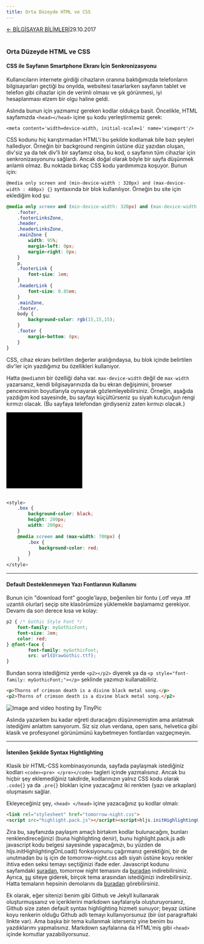 ```yaml
---
title: Orta Düzeyde HTML ve CSS
---
```

<a href="../CSmain.html">&#8592; BİLGİSAYAR BİLİMLERİ</a><p2>29.10.2017</p2><br><br>
<html><head>
	<link rel="stylesheet" type="text/css" href="../markdownStyle.css">
	<link rel="icon" href="../coloricon.png">
	<link rel="stylesheet" href="../tomorrow-night.css">
	<script src="../highlight.pack.js"></script><script>hljs.initHighlightingOnLoad();</script>
	<style>
			.box {
				background-color: black;
				height: 200px;
				width: 200px;
			}
			@media screen and (max-width: 500px) {
				.box {
					background-color: red;
				}
			}
	</style>
</head></html>

### Orta Düzeyde HTML ve CSS 

#### CSS ile Sayfanın Smartphone Ekranı İçin Senkronizasyonu

Kullanıcıların internete girdiği cihazların oranına baktığımızda telefonların bilgisayarları geçtiği bu onyılda, websitesi tasarlarken sayfanın tablet ve telefon gibi cihazlar için de verimli olması ve şık görünmesi, iyi hesaplanması elzem bir olgu haline geldi.

Aslında bunun için yazmamız gereken kodlar oldukça basit. Öncelikle, HTML sayfamızda `<head></head>` içine şu kodu yerleştirmemiz gerek: 

`<meta content='width=device-width, initial-scale=1' name='viewport'/>`

CSS kodunu hiç karıştırmadan HTML'i bu şekilde kodlamak bile bazı şeyleri hallediyor. Örneğin bir background renginin üstüne düz yazıdan oluşan, div'siz ya da tek div'li bir sayfamız olsa, bu kod, o sayfanın tüm cihazlar için senkronizasyonunu sağlardı. Ancak doğal olarak böyle bir sayfa düşünmek anlamlı olmaz. Bu noktada birkaç CSS kodu yardımımıza koşuyor. Bunun için:

`@media only screen and (min-device-width : 320px) and (max-device-width : 480px) {}` syntaxında bir blok kullanılıyor. Örneğin bu site için eklediğim kod şu:

```css
@media only screen and (min-device-width: 320px) and (max-device-width: 480px) { /* for phone screens */
	.footer,
	.footerLinksZone,
	.header,
	.headerLinksZone,
	.mainZone {
		width: 95%;
		margin-left: 0px;
		margin-right: 0px;
	}
	p,
	.footerLink {
		font-size: 1em;
	}
	.headerLink {
		font-size: 0.85em;
	} 
	.mainZone,
	.footer,
	body {
		background-color: rgb(15,15,15);
	}
	.footer {
		margin-bottom: 0px;
	}
}
```

CSS, cihaz ekranı belirtilen değerler aralığındaysa, bu blok içinde belirtilen div'ler için yazdığımız bu özellikleri kullanıyor. 

Hatta `@media`nın bir özelliği daha var. `max-device-width` değil de `max-width` yazarsanız, kendi bilgisayarınızda da bu ekran değişimini, browser penceresinin boyutlarıyla oynayarak gözlemleyebilirsiniz. Örneğin, aşağıda yazdığım kod sayesinde, bu sayfayı küçültürseniz şu siyah kutucuğun rengi kırmızı olacak. (Bu sayfaya telefondan girdiyseniz zaten kırmızı olacak.)

<div class="box">
</div><br>

```css
<style>
	.box {
		background-color: black;
		height: 200px;
		width: 200px;
	}
	@media screen and (max-width: 700px) {
		.box {
			background-color: red;
		}
	}
</style>
```

***

#### Default Desteklenmeyen Yazı Fontlarının Kullanımı

Bunun için "download font" google'layıp, beğenilen bir fontu (.otf veya .ttf uzantılı olurlar) seçip site klasörümüze yüklemekle başlamamız gerekiyor. Devamı da son derece kısa ve kolay:

```css
p2 { /* Gothic Style Font */
	font-family: myGothicFont;
	font-size: 2em;
	color: red;
} @font-face {
		font-family: myGothicFont;
		src: url(DrawGothic.ttf);
}
```

Bundan sonra istediğimiz yerde `<p2></p2>` diyerek ya da `<p style="font-family: myGothicFont;"></p>` şeklinde yazımızı kullanabiliriz.

```html
<p>Thorns of crimson death is a divine black metal song.</p>
<p2>Thorns of crimson death is a divine black metal song.</p2> 
```
<img src="http://i67.tinypic.com/2r2xbly.png" border="0" alt="Image and video hosting by TinyPic">

Aslında yazarken bu kadar eğreti duracağını düşünmemiştim ama anlatmak istediğimi anlattım sanıyorum. Siz siz olun verdana, open sans, helvetica gibi klasik ve profesyonel görünümünü kaybetmeyen fontlardan vazgeçmeyin.

***

#### İstenilen Şekilde Syntax Hightlighting 

Klasik bir HTML-CSS kombinasyonunda, sayfada paylaşmak istediğiniz kodları `<code><pre> </pre></code>` tagleri içinde yazmalısınız. Ancak bu hiçbir şey eklemediğiniz takdirde, kodlarınızın yalnız CSS kodu olarak `.code{}` ya da `.pre{}` blokları içine yazacağınız iki renkten (yazı ve arkaplan) oluşmasını sağlar.

Ekleyeceğiniz şey, `<head> </head>` içine yazacağınız şu kodlar olmalı:

```html
<link rel="stylesheet" href="tomorrow-night.css">
<script src="highlight.pack.js"></script><script>hljs.initHighlightingOnLoad();</script>
```

Zira bu, sayfanızda paylaşım amaçlı birtakım kodlar bulunacağını, bunları renklendireceğinizi (buna highlighting denir), bunu highlight.pack.js adlı javascript kodu belgesi sayesinde yapacağınızı, bu yüzden de hljs.initHighlightingOnLoad() fonksiyonunu çağırmanız gerektiğini, bir de unutmadan bu iş için de tomorrow-night.css adlı siyah üstüne koyu renkler ihtiva eden seksi temayı seçtiğinizi ifade eder. Javascript kodunu sayfamdaki [şuradan](../highlight.pack.js), tomorrow night temasını da [buradan](../tomorrow-night.css) indirebilirsiniz. Ayrıca, [şu](https://highlightjs.org/) siteye giderek, birçok tema arasından istediğinizi indirebilirsiniz. Hatta temaların hepsinin demolarını da [buradan](https://highlightjs.org/static/demo/) görebilirsiniz.

Ek olarak, eğer sitenizi benim gibi Github ve Jekyll kullanarak oluşturmuşsanız ve içeriklerini markdown sayfalarıyla oluşturuyorsanız, Github size zaten default syntax highlighting hizmeti sunuyor; beyaz üstüne koyu renkerin olduğu Github adlı temayı kullanıyorsunuz (bir üst paragraftaki linkte var). Ama başka bir tema kullanmak isterseniz yine benim bu yazdıklarımı yapmalısınız. Markdown sayfalarına da HTML'miş gibi `<head>` içinde komutlar yazabiliyorsunuz. 

<br>